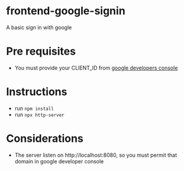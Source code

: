 # frontend-google-signin

A basic sign in with google

# Pre requisites

- You must provide your CLIENT_ID from [google developers console](https://console.developers.google.com/)

# Instructions

- run `npm install`
- run `npx http-server`

# Considerations
- The server listen on http://localhost:8080, so you must permit that domain in google developer console
